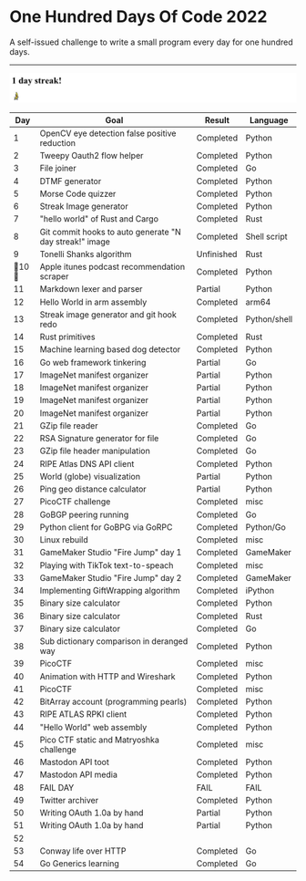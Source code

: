 # One Hundred Days Of Code 2022

A self-issued challenge to write a small program every day for one hundred days.

---
![day_6 project lol](media/streak.jpg)

| Day    | Goal                                                    | Result     | Language     |
|--------|---------------------------------------------------------|------------|--------------|
| 1      | OpenCV eye detection false positive reduction           | Completed  | Python       |
| 2      | Tweepy Oauth2 flow helper                               | Completed  | Python       |
| 3      | File joiner                                             | Completed  | Go           |
| 4      | DTMF generator                                          | Completed  | Python       |
| 5      | Morse Code quizzer                                      | Completed  | Python       |
| 6      | Streak Image generator                                  | Completed  | Python       |
| 7      | "hello world" of Rust and Cargo                         | Completed  | Rust         |
| 8      | Git commit hooks to auto generate "N day streak!" image | Completed  | Shell script |
| 9      | Tonelli Shanks algorithm                                | Unfinished | Rust         |
| 🎉10🎉 | Apple itunes podcast recommendation scraper             | Completed  | Python       |
| 11     | Markdown lexer and parser                               | Partial    | Python       | 
| 12     | Hello World in arm assembly                             | Completed  | arm64        |
| 13     | Streak image generator and git hook redo                | Completed  | Python/shell |
| 14     | Rust primitives                                         | Completed  | Rust         | 
| 15     | Machine learning based dog detector                     | Completed  | Python       | 
| 16     | Go web framework tinkering                              | Partial    | Go           |
| 17     | ImageNet manifest organizer                             | Partial    | Python       |
| 18     | ImageNet manifest organizer                             | Partial    | Python       |
| 19     | ImageNet manifest organizer                             | Partial    | Python       |
| 20     | ImageNet manifest organizer                             | Partial    | Python       |
| 21     | GZip file reader                                        | Completed  | Go           |
| 22     | RSA Signature generator for file                        | Completed  | Go           |
| 23     | GZip file header manipulation                           | Completed  | Go           |
| 24     | RIPE Atlas DNS API client                               | Completed  | Python       |
| 25     | World (globe) visualization                             | Partial    | Python       |
| 26     | Ping geo distance calculator                            | Partial    | Python       |
| 27     | PicoCTF challenge                                       | Completed  | misc         |
| 28     | GoBGP peering running                                   | Completed  | Go           |
| 29     | Python client for GoBPG via GoRPC                       | Completed  | Python/Go    |
| 30     | Linux rebuild                                           | Completed  | misc         |
| 31     | GameMaker Studio "Fire Jump" day 1                      | Completed  | GameMaker    |
| 32     | Playing with TikTok text-to-speach                      | Completed  | misc         |
| 33     | GameMaker Studio "Fire Jump" day 2                      | Completed  | GameMaker    |
| 34     | Implementing GiftWrapping algorithm                     | Completed  | iPython      |
| 35     | Binary size calculator                                  | Completed  | Python       |
| 36     | Binary size calculator                                  | Completed  | Rust         |
| 37     | Binary size calculator                                  | Completed  | Go           |
| 38     | Sub dictionary comparison in deranged way               | Completed  | Python       |
| 39     | PicoCTF                                                 | Completed  | misc         |
| 40     | Animation with HTTP and Wireshark                       | Completed  | Python       |
| 41     | PicoCTF                                                 | Completed  | misc         |
| 42     | BitArray account (programming pearls)                   | Completed  | Python       |
| 43     | RIPE ATLAS RPKI client                                  | Completed  | Python       |
| 44     | "Hello World" web assembly                              | Completed  | Python       |
| 45     | Pico CTF static and Matryoshka challenge                | Completed  | misc         |
| 46     | Mastodon API toot                                       | Completed  | Python       |
| 47     | Mastodon API media                                      | Completed  | Python       |
| 48     | FAIL DAY                                                | FAIL       | FAIL         |
| 49     | Twitter archiver                                        | Completed  | Python       |
| 50     | Writing OAuth 1.0a by hand                              | Partial    | Python       |
| 51     | Writing OAuth 1.0a by hand                              | Partial    | Python       |
| 52     ||||
| 53     | Conway life over HTTP                                   | Completed  | Go           | 
| 54     | Go Generics learning                                    | Completed  | Go           |





